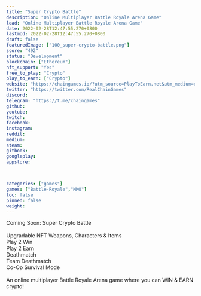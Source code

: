 ```yaml
---
title: "Super Crypto Battle"
description: "Online Multiplayer Battle Royale Arena Game"
lead: "Online Multiplayer Battle Royale Arena Game"
date: 2022-02-28T12:47:55.270+0800
lastmod: 2022-02-28T12:47:55.270+0800
draft: false
featuredImage: ["100_super-crypto-battle.png"]
score: "492"
status: "Development"
blockchain: ["Ethereum"]
nft_support: "Yes"
free_to_play: "Crypto"
play_to_earn: ["Crypto"]
website: "https://chaingames.io/?utm_source=PlayToEarn.net&utm_medium=organic&utm_campaign=gamepage"
twitter: "https://twitter.com/RealChainGames"
discord: 
telegram: "https://t.me/chaingames"
github: 
youtube: 
twitch: 
facebook: 
instagram: 
reddit: 
medium: 
steam: 
gitbook: 
googleplay: 
appstore: 

  
    
categories: ["games"]
games: ["Battle-Royale","MMO"]
toc: false
pinned: false
weight: 
---
```

Coming Soon: Super Crypto Battle<br> <br> Upgradable NFT Weapons, Characters &amp; Items<br> Play 2 Win<br> Play 2 Earn<br> Deathmatch<br> Team Deathmatch<br> Co-Op Survival Mode<br> <br> An online multiplayer Battle Royale Arena game where you can WIN &amp; EARN crypto!